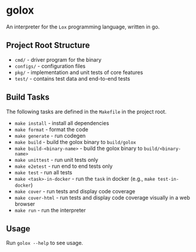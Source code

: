 # golox

An interpreter for the `Lox` programming language, written in go.

## Project Root Structure

- `cmd/` - driver program for the binary
- `configs/` - configuration files
- `pkg/` - implementation and unit tests of core features
- `test/` - contains test data and end-to-end tests

## Build Tasks

The following tasks are defined in the `Makefile` in the project root.

- `make install` - install all dependencies
- `make format` - format the code
- `make generate` - run codegen
- `make build` - build the golox binary to `build/golox`
- `make build-<binary-name>` - build the golox binary to `build/<binary-name>`
- `make unittest` - run unit tests only
- `make e2etest` - run end to end tests only
- `make test` - run all tests
- `make <task>-in-docker` - run the `task` in docker (e.g., `make test-in-docker`)
- `make cover` - run tests and display code coverage
- `make cover-html` - run tests and display code coverage visually in a web browser
- `make run` - run the interpreter

## Usage

Run `golox --help` to see usage.
